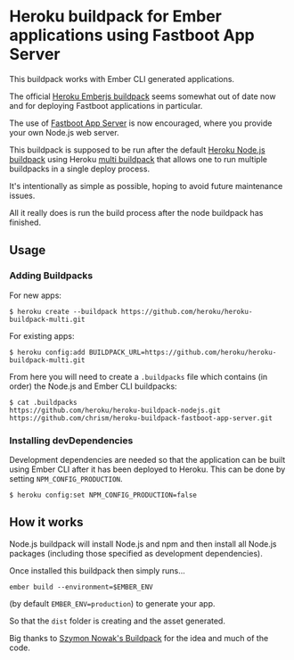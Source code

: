 Heroku buildpack for Ember applications using Fastboot App Server
=================================================================

This buildpack works with Ember CLI generated applications.

The official [Heroku Emberjs buildpack](https://www.heroku.com/emberjs) seems somewhat out of date now and for deploying Fastboot applications in particular.

The use of [Fastboot App Server](https://github.com/ember-fastboot/fastboot-app-server) is now encouraged, where you provide your own Node.js web server.

This buildpack is supposed to be run after the default [Heroku Node.js  buildpack](https://github.com/heroku/heroku-buildpack-nodejs) using Heroku [multi buildpack](https://github.com/heroku/heroku-buildpack-multi) that allows one to run multiple buildpacks in a single deploy process.

It's intentionally as simple as possible, hoping to avoid future maintenance issues.

All it really does is run the build process after the node buildpack has finished.

## Usage

### Adding Buildpacks

For new apps:
```
$ heroku create --buildpack https://github.com/heroku/heroku-buildpack-multi.git
```
For existing apps:
```
$ heroku config:add BUILDPACK_URL=https://github.com/heroku/heroku-buildpack-multi.git
```
From here you will need to create a `.buildpacks` file which contains (in order) the Node.js and Ember CLI buildpacks:
```
$ cat .buildpacks
https://github.com/heroku/heroku-buildpack-nodejs.git
https://github.com/chrism/heroku-buildpack-fastboot-app-server.git
```

### Installing devDependencies

Development dependencies are needed so that the application can be built using Ember CLI after it has been deployed to Heroku. This can be done by setting `NPM_CONFIG_PRODUCTION`.

```
$ heroku config:set NPM_CONFIG_PRODUCTION=false
```

## How it works

Node.js buildpack will install Node.js and npm and then install all Node.js packages (including those specified as development dependencies).

Once installed this buildpack then simply runs...

```
ember build --environment=$EMBER_ENV
```
(by default `EMBER_ENV=production`) to generate your app.

So that the `dist` folder is creating and the asset generated.

Big thanks to [Szymon Nowak's Buildpack](https://github.com/szimek/heroku-buildpack-ember-cli-without-webserver) for the idea and much of the code.
